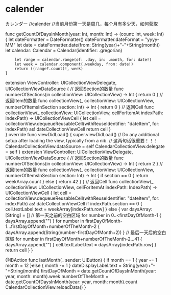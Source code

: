 # calender
カレンダー
//calender
//当前月份第一天是周几，每个月有多少天，如何获取

 func getCountOfDaysInMonth(year: Int, month: Int) -> (count: Int, week: Int) {
        let dateFormatter = DateFormatter()
        dateFormatter.dateFormat = "yyyy-MM"
        let date = dateFormatter.date(from: String(year)+"-"+String(month))
        let calendar: Calendar = Calendar(identifier: .gregorian)
        
        let range = calendar.range(of: .day, in: .month, for: date!)
        let week = calendar.component(.weekday, from: date!)
        return ((range?.count)!, week)
    }
extension ViewController: UICollectionViewDelegate, UICollectionViewDataSource {
    // 返回Section的数量
    func numberOfSections(in collectionView: UICollectionView) -> Int {
        return 0
    }
    // 返回Item的数量
    func collectionView(_ collectionView: UICollectionView, numberOfItemsInSection section: Int) -> Int {
       return 0
    }
    // 返回Cell
    func collectionView(_ collectionView: UICollectionView, cellForItemAt indexPath: IndexPath) -> UICollectionViewCell {
        let cell = collectionView.dequeueReusableCell(withReuseIdentifier: "dateItem", for: indexPath) as! dateCollectionViewCell
        return cell
    }  
}
override func viewDidLoad() {
        super.viewDidLoad()
        // Do any additional setup after loading the view, typically from a nib.
        // 这两句话很重要！！！
        CalendarCollectionView.dataSource = self
        CalendarCollectionView.delegate = self
    }
    extension ViewController: UICollectionViewDelegate, UICollectionViewDataSource {
    // 返回Section的数量
    func numberOfSections(in collectionView: UICollectionView) -> Int {
        return 2
    }
    // 返回Item的数量
    func collectionView(_ collectionView: UICollectionView, numberOfItemsInSection section: Int) -> Int {
        if section == 0 {
            return weekArray.count
        } else {
            return 42
        }
    }
    // 返回Cell
    func collectionView(_ collectionView: UICollectionView, cellForItemAt indexPath: IndexPath) -> UICollectionViewCell {
        let cell = collectionView.dequeueReusableCell(withReuseIdentifier: "dateItem", for: indexPath) as! dateCollectionViewCell
        if indexPath.section == 0 {
            cell.textLabel.text = weekArray[indexPath.row]
        } else {
            var daysArray: [String] = []
            // 第一天之前的空白区域
            for number in 0..<firstDayOfMonth-1 {
                daysArray.append("")
            }
            for number in firstDayOfMonth-1...firstDayOfMonth+numberOfTheMonth-2 {
                daysArray.append(String(number-firstDayOfMonth+2))
            }
            // 最后一天后的空白区域
            for number in firstDayOfMonth+numberOfTheMonth-2...41 {
                daysArray.append("")
            }
            cell.textLabel.text = daysArray[indexPath.row]
        }
        return cell
    }
}

@IBAction func lastMonth(_ sender: UIButton) {
        if month == 1 {
            year -= 1
            month = 12
        }else {
            month -= 1
        }
        dateDisplayLabel.text = String(year)+"-"+String(month)
        firstDayOfMonth = date.getCountOfDaysInMonth(year: year, month: month).week
        numberOfTheMonth = date.getCountOfDaysInMonth(year: year, month: month).count
        CalendarCollectionView.reloadData()
    }
